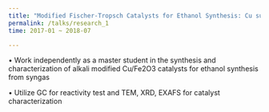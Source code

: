 ```yaml
---
title: "Modified Fischer-Tropsch Catalysts for Ethanol Synthesis: Cu supported on Fe2O3"
permalink: /talks/research_1
time: 2017-01 ~ 2018-07

---
```


•	Work independently as a master student in the synthesis and characterization of alkali modified Cu/Fe2O3 catalysts for ethanol synthesis from syngas

•	Utilize GC for reactivity test and TEM, XRD, EXAFS for catalyst characterization
